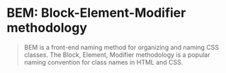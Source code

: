 # BEM: Block-Element-Modifier methodology

> BEM is a front-end naming method for organizing and naming CSS classes. The Block, Element,
> Modifier methodology is a popular naming convention for class names in HTML and CSS.
